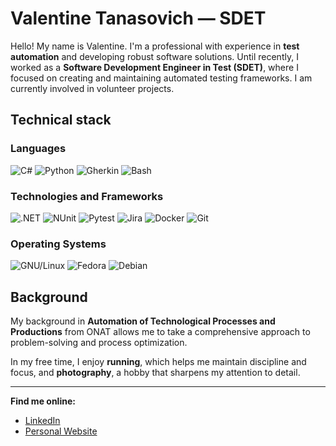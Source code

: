 # Valentine Tanasovich — SDET

Hello! My name is Valentine. I'm a professional with experience in **test automation** and developing robust software solutions. Until recently, I worked as a **Software Development Engineer in Test (SDET)**, where I focused on creating and maintaining automated testing frameworks. I am currently involved in volunteer projects.

## Technical stack

### Languages
![C#](https://img.shields.io/badge/-C%23-239120?style=flat&logo=c-sharp&logoColor=white)
![Python](https://img.shields.io/badge/-Python-3776AB?style=flat&logo=python&logoColor=white)
![Gherkin](https://img.shields.io/badge/Gherkin-005C51?style=flat&logo=cucumber&logoColor=white)
![Bash](https://img.shields.io/badge/-Bash-4EAA25?style=flat&logo=gnu-bash&logoColor=white)

### Technologies and Frameworks
![.NET](https://img.shields.io/badge/-.NET-512BD4?style=flat&logo=dotnet&logoColor=white)
![NUnit](https://img.shields.io/badge/-NUnit-8D477C?style=flat&logo=nunit&logoColor=white)
![Pytest](https://img.shields.io/badge/Pytest-0A9EDC?style=flat&logo=pytest&logoColor=white)
![Jira](https://img.shields.io/badge/Jira-0052CC?style=flat&logo=jira&logoColor=white)
![Docker](https://img.shields.io/badge/-Docker-2496ED?style=flat&logo=docker&logoColor=white)
![Git](https://img.shields.io/badge/-Git-F05032?style=flat&logo=git&logoColor=white)

### Operating Systems
![GNU/Linux](https://img.shields.io/badge/-GNU%2FLinux-2D384D?style=flat&logo=linux&logoColor=white)
![Fedora](https://img.shields.io/badge/-Fedora-294172?style=flat&logo=fedora&logoColor=white)
![Debian](https://img.shields.io/badge/-Debian-A81D33?style=flat&logo=debian&logoColor=white)

## Background

My background in **Automation of Technological Processes and Productions** from ONAT allows me to take a comprehensive approach to problem-solving and process optimization.

In my free time, I enjoy **running**, which helps me maintain discipline and focus, and **photography**, a hobby that sharpens my attention to detail.

---

**Find me online:**
* [LinkedIn](https://www.linkedin.com/in/valentine-tanasovich)
* [Personal Website](https://www.tanasovich.net/)
